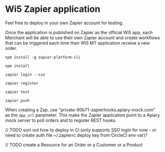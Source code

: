 # Wi5 Zapier application

Feel free to deploy in your own Zapier account for testing.

Once the application is published on Zapier as the official Wi5 app, each Merchant will be able to use their own Zapier account and create workflows that can be triggered each time their Wi5 MT application receive a new order.

```
npm install -g zapier-platform-cli

npm install

zapier login --sso

zapier register

zapier test

zapier push
```

When creating a Zap, use "private-90b71-zapierhooks.apiary-mock.com" as the `app_url` parameter. This make the Zapier application point to a Apiary mock server to poll orders and to register REST hooks.

// TODO sort out how to deploy in CI (only supports SSO login for now - or need to create auth file ~/.zapierrc deploy key from CircleCI env var)?

// TODO create a Resource for an Order or a Customer or a Product